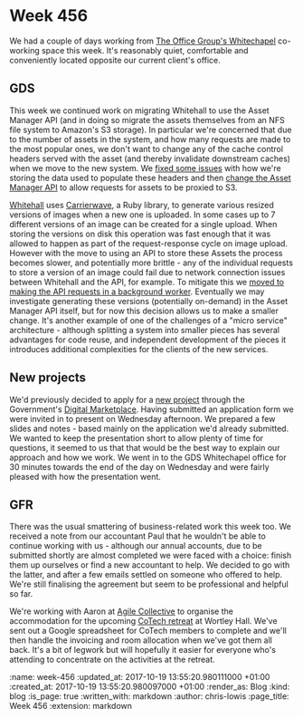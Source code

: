 Week 456
========

We had a couple of days working from [The Office Group's Whitechapel](https://www.theofficegroup.co.uk/office/133-whitechapel-high-street/) co-working space this week. It's reasonably quiet, comfortable and conveniently located opposite our current client's office.

## GDS

This week we continued work on migrating Whitehall to use the Asset Manager API (and in doing so migrate the assets themselves from an NFS file system to Amazon's S3 storage). In particular we're concerned that due to the number of assets in the system, and how many requests are made to the most popular ones, we don't want to change any of the cache control headers served with the asset (and thereby invalidate downstream caches) when we move to the new system. We [fixed some issues](https://github.com/alphagov/asset-manager/pull/257) with how we're storing the data used to populate these headers and then [change the Asset Manager API](https://github.com/alphagov/asset-manager/pull/261) to allow requests for assets to be proxied to S3.

[Whitehall](https://github.com/alphagov/whitehall) uses [Carrierwave](https://github.com/carrierwaveuploader/carrierwave), a Ruby library, to generate various resized versions of images when a new one is uploaded. In some cases up to 7 different versions of an image can be created for a single upload. When storing the versions on disk this operation was fast enough that it was allowed to happen as part of the request-response cycle on image upload. However with the move to using an API to store these Assets the process becomes slower, and potentially more brittle - any of the individual requests to store a version of an image could fail due to network connection issues between Whitehall and the API, for example. To mitigate this we [moved to making the API requests in a background worker](https://github.com/alphagov/whitehall/pull/3480). Eventually we may investigate generating these versions (potentially on-demand) in the Asset Manager API itself, but for now this decision allows us to make a smaller change. It's another example of one of the challenges of a "micro service" architecture - although splitting a system into smaller pieces has several advantages for code reuse, and independent development of the pieces it introduces additional complexities for the clients of the new services.

## New projects

We'd previously decided to apply for a [new project](https://www.digitalmarketplace.service.gov.uk/digital-outcomes-and-specialists/opportunities/5122) through the Government's [Digital Marketplace](https://www.digitalmarketplace.service.gov.uk/). Having submitted an application form we were invited in to present on Wednesday afternoon. We prepared a few slides and notes - based mainly on the application we'd already submitted. We wanted to keep the presentation short to allow plenty of time for questions, it seemed to us that that would be the best way to explain our approach and how we work. We went in to the GDS Whitechapel office for 30 minutes towards the end of the day on Wednesday and were fairly pleased with how the presentation went.

## GFR

There was the usual smattering of business-related work this week too. We received a note from our accountant Paul that he wouldn't be able to continue working with us - although our annual accounts, due to be submitted shortly are almost completed we were faced with a choice: finish them up ourselves or find a new accountant to help. We decided to go with the latter, and after a few emails settled on someone who offered to help. We're still finalising the agreement but seem to be professional and helpful so far.

We're working with Aaron at [Agile Collective](https://agile.coop/) to organise the accommodation for the upcoming [CoTech retreat](https://wiki.coops.tech/wiki/Wortley_Hall_2017) at Wortley Hall. We've sent out a Google spreadsheet for CoTech members to complete and we'll then handle the invoicing and room allocation when we've got them all back. It's a bit of legwork but will hopefully it easier for everyone who's attending to concentrate on the activities at the retreat.

:name: week-456
:updated_at: 2017-10-19 13:55:20.980111000 +01:00
:created_at: 2017-10-19 13:55:20.980097000 +01:00
:render_as: Blog
:kind: blog
:is_page: true
:written_with: markdown
:author: chris-lowis
:page_title: Week 456
:extension: markdown
